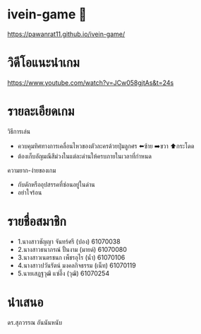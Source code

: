 # ivein-game 👾
https://pawanrat11.github.io/ivein-game/

# วิดีโอแนะนำเกม
https://www.youtube.com/watch?v=JCw058gjtAs&t=24s

# รายละเอียดเกม
วิธีการเล่น
  * ควบคุมทิศทางการเคลื่อนไหวของตัวละครด้วยปุ่มลูกศร :arrow_left:ซ้าย :arrow_right:ขวา :arrow_up:กระโดด 
  * ต้องเก็บอัญมณีสีม่วงในแต่ละด่านให้ครบภายในเวลาที่กำหนด
  
ความยาก-ง่ายของเกม
  * กับดักหรืออุปสรรคที่ซ่อนอยู่ในด่าน
  * อย่าใจร้อน
  
# รายชื่อสมาชิก
  * 1.นางสาวชัญญา จันทร์ศรี (ปอง) 61070038
  * 2.นางสาวธนาภรณ์ ปั้นงาม (มายด์) 61070080
  * 3.นางสาวเนตรชนก เพ็ชรอุไร (น้ำ)  61070106
  * 4.นางสาวปวันรัตน์ มงคลกิจธรรม (เน็ท) 61070119
  * 5.นายเสฎฐวุฒิ แซ่อึ๊ง (วุฒิ) 61070254
  
# นำเสนอ
  ดร.สุภวรรณ อันนันหนับ

  
